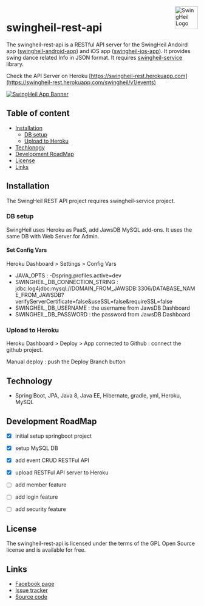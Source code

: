 <a href="fb.me/swingheilapp/">
    <img src="https://t1.daumcdn.net/cfile/tistory/99CEF04C5B3066E235" alt="SwingHeil Logo" title="SwingHeil" align="right" height="60" />
</a>

swingheil-rest-api
======================

The swingheil-rest-api is a RESTful API server for the SwingHeil Andoird app ([swingheil-android-app](https://github.com/tomparkpro/swingheil-android-app)) and iOS app ([swingheil-ios-app](https://github.com/tomparkpro/swingheil-ios-app)). It provides swing dance related Info in JSON format.
It requires [swingheil-service](https://github.com/tomparkpro/swingheil-service) library.

Check the API Server on Heroku [https://swingheil-rest.herokuapp.com](https://swingheil-rest.herokuapp.com/swingheil/v1/events)


[![SwingHeil App Banner](https://t1.daumcdn.net/cfile/tistory/9912074C5B3066E107)](https://github.com/tomparkpro/swingheil-service/)

## Table of content

- [Installation](#installation)
    - [DB setup](#db-setup)
    - [Upload to Heroku](#upload-to-heroku)
- [Techlonogy](#technology)
- [Development RoadMap](#development-roadmap)
- [License](#license)
- [Links](#links)

## Installation

The SwingHeil REST API  project requires swingheil-service project.

### DB setup

SwingHeil uses Heroku as PaaS, add JawsDB MySQL add-ons. It uses the same DB with Web Server for Admin.

#### Set Config Vars 

Heroku Dashboard > Settings > Config Vars

- JAVA_OPTS : -Dspring.profiles.active=dev
- SWINGHEIL_DB_CONNECTION_STRING : jdbc:log4jdbc:mysql://DOMAIN_FROM_JAWSDB:3306/DATABASE_NAME_FROM_JAWSDB?verifyServerCertificate=false&useSSL=false&requireSSL=false
- SWINGHEIL_DB_USERNAME : the username from JawsDB Dashboard
- SWINGHEIL_DB_PASSWORD : the password from JawsDB Dashboard

### Upload to Heroku

Heroku Dashboard > Deploy > App connected to Github : connect the github project.

Manual deploy : push the Deploy Branch button


## Technology

- Spring Boot, JPA, Java 8, Java EE, Hibernate, gradle, yml, Heroku, MySQL


## Development RoadMap

- [x] initial setup springboot project
- [x] setup MySQL DB
- [x] add event CRUD RESTFul API
- [x] upload RESTFul API server to Heroku
- [ ] add member feature
- [ ] add login feature
- [ ] add security feature


## License

The swingheil-rest-api is licensed under the terms of the GPL Open Source
license and is available for free.


## Links

* [Facebook page](https://www.facebook.com/swingheilapp)
* [Issue tracker](https://github.com/tomparkpro/swingheil-rest-api/issues)
* [Source code](https://github.com/tomparkpro/swingheil-rest-api)
